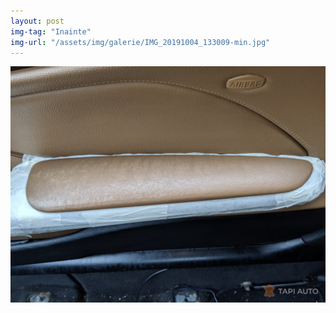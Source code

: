 ```yaml
---
layout: post
img-tag: "Inainte"
img-url: "/assets/img/galerie/IMG_20191004_133009-min.jpg"
---
```


![Poza](/assets/img/galerie/IMG_20191004_133009-min.jpg)